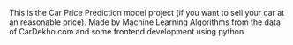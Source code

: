 This is the Car Price Prediction model project (if you want to sell your car at an reasonable price). Made by Machine Learning Algorithms from the data of CarDekho.com and some frontend development using python
